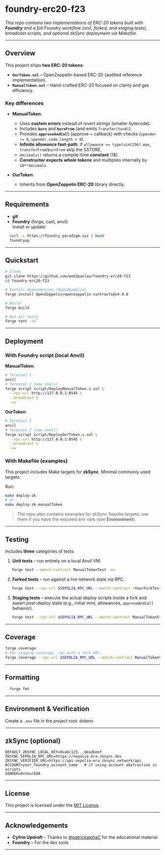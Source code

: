 # foundry-erc20-f23

 *This repo contains two implementations of ERC-20 tokens built with **Foundry** and a full Foundry workflow (unit, forked, and staging tests), broadcast scripts, and optional zkSync deployment via Makefile.*

---

##  Overview

This project ships **two ERC-20 tokens**:

- **`OurToken.sol`** – OpenZeppelin-based ERC-20 (audited reference implementation).
- **`ManualToken.sol`** – Hand-crafted ERC-20 focused on clarity and gas efficiency.


### Key differences
- **ManualToken**:
  - Uses **custom errors** instead of revert strings (smaller bytecode).
  - Includes **`burn`** and **`burnFrom`** (and emits `Transfer(to=0)`).
  - Provides **`approveAndCall`** (approve + callback) with checks (`spender != 0`, `spender.code.length > 0`).
  - **Infinite allowance fast-path**: if `allowance == type(uint256).max`, `transferFrom`/`burnFrom` skip the SSTORE.
  - `decimals()` returns a compile-time **constant** (18).
  - **Constructor expects _whole tokens_** and multiplies internally by `10**decimals`.

- **OurToken**:
  - Inherits from **OpenZeppelin ERC-20** library directly.

---

##  Requirements

- **git**
- **Foundry** (forge, cast, anvil)  
  Install or update:
```bash
  curl -L https://foundry.paradigm.xyz | bash
  foundryup
```
---

##  Quickstart
```bash
# Clone
git clone https://github.com/web3pavlou/foundry-erc20-f23
cd foundry-erc20-f23

# Install dependencies (OpenZeppelin)
forge install OpenZeppelin/openzeppelin-contracts@v4.9.0

# Build
forge build 

# Run all tests
forge test -vv`
```
---

##  Deployment

### With Foundry script (local Anvil)

**ManualToken**:
```bash
# Terminal 1
anvil
# Terminal 2 (new shell)
forge script script/DeployManualToken.s.sol \
  --rpc-url http://127.0.0.1:8545 \
  --broadcast \
  -vv
```
**OurToken**:

```bash
# Terminal 1
anvil
# Terminal 2 (new shell)
forge script script/DeployOurToken.s.sol \
  --rpc-url http://127.0.0.1:8545 \
  --broadcast \
  -vv
```
### With Makefile (examples)

This project includes Make targets for **zkSync**. Minimal commonly used targets:

Run:
```bash
make deploy-zk
# or
make deploy-zk-manualToken
```
> The repo also contains examples for zkSync Sepolia targets; use them if you have the required env vars (see **Environment**).


---

##  Testing

Includes **three** categories of tests:

1. **Unit tests** – run entirely on a local Anvil VM.
```bash
   forge test --match-contract ManualTokenTest -vv
``` 
2. **Forked tests** – run against a live network state via RPC.
```bash
   forge test --rpc-url $SEPOLIA_RPC_URL --match-contract <YourForkTest> -vv
```
3. **Staging tests** – execute the actual deploy scripts inside a fork and assert post-deploy state (e.g., initial mint, allowances, `approveAndCall` behavior).
```bash
   forge test --rpc-url $SEPOLIA_RPC_URL --match-contract ManualTokenStagingTest -vv
````  
---
## Coverage

```bash
forge coverage
# For staging coverage, run with a fork URL:
forge coverage --rpc-url $SEPOLIA_RPC_URL --match-contract ManualTokenStagingTest
```
---

##  Formatting
```bash
  forge fmt
```
---

##  Environment & Verification

Create a `.env` file in the project root:
dotenv

---

## zkSync (optional)
```
DEFAULT_ZKSYNC_LOCAL_KEY=0xabc123...deadbeef
ZKSYNC_SEPOLIA_RPC_URL=https://sepolia.era.zksync.dev
ZKSYNC_VERIFIER_URL=https://api-sepolia-era.zksync.network/api
ACCOUNT=your_foundry_account_name   # if using account abstraction in scripts
SENDER=0xYourEOA
```
---

## License

This project is licensed under the [MIT License](LICENSE).

---

## Acknowledgements

* **Cyfrin Updraft** – Thanks to [@patrickalphaC](https://github.com/patrickalphaC) for the educational material
* **Foundry** – For the dev tools

---

